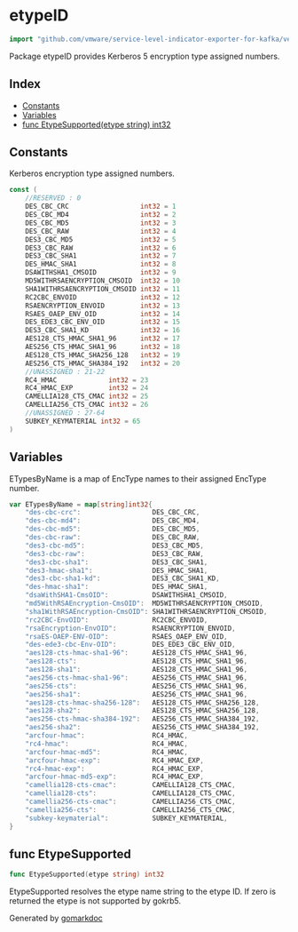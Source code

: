 <!-- Code generated by gomarkdoc. DO NOT EDIT -->

# etypeID

```go
import "github.com/vmware/service-level-indicator-exporter-for-kafka/vendor/github.com/jcmturner/gokrb5/v8/iana/etypeID"
```

Package etypeID provides Kerberos 5 encryption type assigned numbers.

## Index

- [Constants](<#constants>)
- [Variables](<#variables>)
- [func EtypeSupported(etype string) int32](<#func-etypesupported>)


## Constants

Kerberos encryption type assigned numbers.

```go
const (
    //RESERVED : 0
    DES_CBC_CRC                  int32 = 1
    DES_CBC_MD4                  int32 = 2
    DES_CBC_MD5                  int32 = 3
    DES_CBC_RAW                  int32 = 4
    DES3_CBC_MD5                 int32 = 5
    DES3_CBC_RAW                 int32 = 6
    DES3_CBC_SHA1                int32 = 7
    DES_HMAC_SHA1                int32 = 8
    DSAWITHSHA1_CMSOID           int32 = 9
    MD5WITHRSAENCRYPTION_CMSOID  int32 = 10
    SHA1WITHRSAENCRYPTION_CMSOID int32 = 11
    RC2CBC_ENVOID                int32 = 12
    RSAENCRYPTION_ENVOID         int32 = 13
    RSAES_OAEP_ENV_OID           int32 = 14
    DES_EDE3_CBC_ENV_OID         int32 = 15
    DES3_CBC_SHA1_KD             int32 = 16
    AES128_CTS_HMAC_SHA1_96      int32 = 17
    AES256_CTS_HMAC_SHA1_96      int32 = 18
    AES128_CTS_HMAC_SHA256_128   int32 = 19
    AES256_CTS_HMAC_SHA384_192   int32 = 20
    //UNASSIGNED : 21-22
    RC4_HMAC             int32 = 23
    RC4_HMAC_EXP         int32 = 24
    CAMELLIA128_CTS_CMAC int32 = 25
    CAMELLIA256_CTS_CMAC int32 = 26
    //UNASSIGNED : 27-64
    SUBKEY_KEYMATERIAL int32 = 65
)
```

## Variables

ETypesByName is a map of EncType names to their assigned EncType number.

```go
var ETypesByName = map[string]int32{
    "des-cbc-crc":                  DES_CBC_CRC,
    "des-cbc-md4":                  DES_CBC_MD4,
    "des-cbc-md5":                  DES_CBC_MD5,
    "des-cbc-raw":                  DES_CBC_RAW,
    "des3-cbc-md5":                 DES3_CBC_MD5,
    "des3-cbc-raw":                 DES3_CBC_RAW,
    "des3-cbc-sha1":                DES3_CBC_SHA1,
    "des3-hmac-sha1":               DES_HMAC_SHA1,
    "des3-cbc-sha1-kd":             DES3_CBC_SHA1_KD,
    "des-hmac-sha1":                DES_HMAC_SHA1,
    "dsaWithSHA1-CmsOID":           DSAWITHSHA1_CMSOID,
    "md5WithRSAEncryption-CmsOID":  MD5WITHRSAENCRYPTION_CMSOID,
    "sha1WithRSAEncryption-CmsOID": SHA1WITHRSAENCRYPTION_CMSOID,
    "rc2CBC-EnvOID":                RC2CBC_ENVOID,
    "rsaEncryption-EnvOID":         RSAENCRYPTION_ENVOID,
    "rsaES-OAEP-ENV-OID":           RSAES_OAEP_ENV_OID,
    "des-ede3-cbc-Env-OID":         DES_EDE3_CBC_ENV_OID,
    "aes128-cts-hmac-sha1-96":      AES128_CTS_HMAC_SHA1_96,
    "aes128-cts":                   AES128_CTS_HMAC_SHA1_96,
    "aes128-sha1":                  AES128_CTS_HMAC_SHA1_96,
    "aes256-cts-hmac-sha1-96":      AES256_CTS_HMAC_SHA1_96,
    "aes256-cts":                   AES256_CTS_HMAC_SHA1_96,
    "aes256-sha1":                  AES256_CTS_HMAC_SHA1_96,
    "aes128-cts-hmac-sha256-128":   AES128_CTS_HMAC_SHA256_128,
    "aes128-sha2":                  AES128_CTS_HMAC_SHA256_128,
    "aes256-cts-hmac-sha384-192":   AES256_CTS_HMAC_SHA384_192,
    "aes256-sha2":                  AES256_CTS_HMAC_SHA384_192,
    "arcfour-hmac":                 RC4_HMAC,
    "rc4-hmac":                     RC4_HMAC,
    "arcfour-hmac-md5":             RC4_HMAC,
    "arcfour-hmac-exp":             RC4_HMAC_EXP,
    "rc4-hmac-exp":                 RC4_HMAC_EXP,
    "arcfour-hmac-md5-exp":         RC4_HMAC_EXP,
    "camellia128-cts-cmac":         CAMELLIA128_CTS_CMAC,
    "camellia128-cts":              CAMELLIA128_CTS_CMAC,
    "camellia256-cts-cmac":         CAMELLIA256_CTS_CMAC,
    "camellia256-cts":              CAMELLIA256_CTS_CMAC,
    "subkey-keymaterial":           SUBKEY_KEYMATERIAL,
}
```

## func EtypeSupported

```go
func EtypeSupported(etype string) int32
```

EtypeSupported resolves the etype name string to the etype ID. If zero is returned the etype is not supported by gokrb5.



Generated by [gomarkdoc](<https://github.com/princjef/gomarkdoc>)

